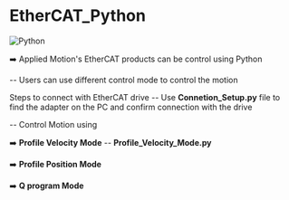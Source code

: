 # EtherCAT_Python
![Python](https://upload.wikimedia.org/wikipedia/commons/c/c3/Python-logo-notext.svg)

:arrow_right:  Applied Motion's EtherCAT products can be control using Python

-- Users can use different control mode to control the motion

Steps to connect with EtherCAT drive
-- Use **Connetion_Setup.py** file to find the adapter on the PC and confirm connection with the drive


-- Control Motion using

:arrow_right: **Profile Velocity Mode**   -- **Profile_Velocity_Mode.py**

:arrow_right: **Profile Position Mode**

:arrow_right: **Q program Mode**

